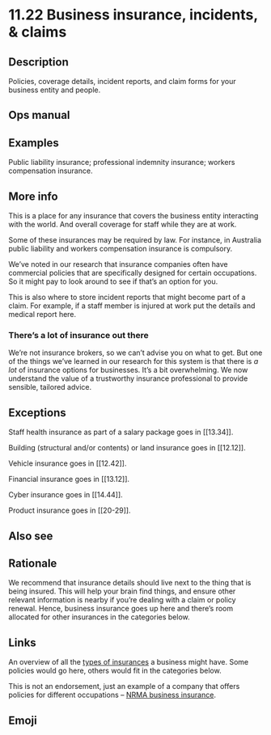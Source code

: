 # 11.22 Business insurance, incidents, & claims

## Description

Policies, coverage details, incident reports, and claim forms for your business entity and people.

## Ops manual

## Examples

Public liability insurance; professional indemnity insurance; workers compensation insurance.

## More info

This is a place for any insurance that covers the business entity interacting with the world. And overall coverage for staff while they are at work. 

Some of these insurances may be required by law. For instance, in Australia public liability and workers compensation insurance is compulsory.

We’ve noted in our research that insurance companies often have commercial policies that are specifically designed for certain occupations. So it might pay to look around to see if that’s an option for you.

This is also where to store incident reports that might become part of a claim. For example, if a staff member is injured at work put the details and medical report here. 

### There’s a lot of insurance out there

We’re not insurance brokers, so we can’t advise you on what to get. But one of the things we’ve learned in our research for this system is that there is _a lot_ of insurance options for businesses. It’s a bit overwhelming. We now understand the value of a trustworthy insurance professional to provide sensible, tailored advice.

## Exceptions

Staff health insurance as part of a salary package goes in [[13.34]].

Building (structural and/or contents) or land insurance goes in [[12.12]].

Vehicle insurance goes in [[12.42]].

Financial insurance goes in [[13.12]].

Cyber insurance goes in [[14.44]].

Product insurance goes in [[20-29]].

## Also see

## Rationale

We recommend that insurance details should live next to the thing that is being insured. This will help your brain find things, and ensure other relevant information is nearby if you’re dealing with a claim or policy renewal. Hence, business insurance goes up here and there’s room allocated for other insurances in the categories below.

## Links

An overview of all the [types of insurances](https://business.gov.au/risk-management/insurance/types-of-business-insurance) a business might have. Some policies would go here, others would fit in the categories below.

This is not an endorsement, just an example of a company that offers policies for different occupations – [NRMA business insurance](https://www.nrma.com.au/business-insurance#).

## Emoji
